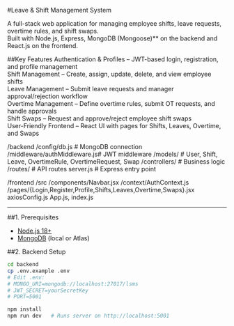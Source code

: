 #Leave & Shift Management System

A full-stack web application for managing employee shifts, leave requests, overtime rules, and shift swaps.  
Built with Node.js, Express, MongoDB (Mongoose)** on the backend and React.js on the frontend.  

##Key Features
Authentication & Profiles – JWT-based login, registration, and profile management  
Shift Management – Create, assign, update, delete, and view employee shifts  
Leave Management – Submit leave requests and manager approval/rejection workflow  
Overtime Management – Define overtime rules, submit OT requests, and handle approvals  
Shift Swaps – Request and approve/reject employee shift swaps  
User-Friendly Frontend – React UI with pages for Shifts, Leaves, Overtime, and Swaps 

/backend
/config/db.js # MongoDB connection
/middleware/authMiddleware.js# JWT middleware
/models/ # User, Shift, Leave, OvertimeRule, OvertimeRequest, Swap
/controllers/ # Business logic
/routes/ # API routes
server.js # Express entry point

/frontend
/src
/components/Navbar.jsx
/context/AuthContext.js
/pages/{Login,Register,Profile,Shifts,Leaves,Overtime,Swaps}.jsx
axiosConfig.js
App.js, index.js


---

##1. Prerequisites
- [Node.js 18+](https://nodejs.org/)
- [MongoDB](https://www.mongodb.com/) (local or Atlas)

##2. Backend Setup
```bash
cd backend
cp .env.example .env
# Edit .env:
# MONGO_URI=mongodb://localhost:27017/lsms
# JWT_SECRET=yourSecretKey
# PORT=5001

npm install
npm run dev   # Runs server on http://localhost:5001



